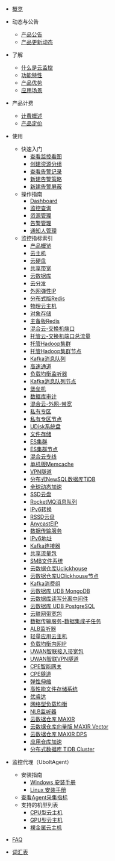 
* [概览](/cloudwatch/README.md)
* 动态与公告 

  * [产品公告](/cloudwatch/notice/announcement.md)
  * [产品更新动态](/cloudwatch/notice/Renewal.md)
* 了解   

  * [什么是云监控](/cloudwatch/introduction/intro.md)
  * [功能特性](/cloudwatch/introduction/function.md)
  * [产品优势](/cloudwatch/introduction/advantage.md)
  * [应用场景](/cloudwatch/introduction/use.md)
* 产品计费
    * [计费概述](/cloudwatch/introduction/billway.md)
    * [产品定价](/cloudwatch/introduction/snsbillservice.md)
* 使用

  * 快速入门
    * [查看监控看图](/cloudwatch/use/start/pictures.md)
    * [创建资源分组](/cloudwatch/use/start/groups.md)
    * [查看告警记录](/cloudwatch/use/start/records.md)
    * [新建告警策略](/cloudwatch/use/start/policy.md)
    * [新建告警屏蔽](/cloudwatch/use/start/shield.md)
  * 操作指南
    * [Dashboard](/cloudwatch/use/guide/dashboard.md)
    * [监控查询](/cloudwatch/use/guide/monitoring.md)
    * [资源管理](/cloudwatch/use/guide/resource.md)
    * [告警管理](/cloudwatch/use/guide/alarm.md)
    * [通知人管理](/cloudwatch/use/guide/notify.md)
  * 监控指标索引
    * [产品概览](/cloudwatch/metric/intro.md)
    * [云主机](/cloudwatch/metric/uhost.md)
    * [云硬盘](/cloudwatch/metric/udisk.md)
    * [共享带宽](/cloudwatch/metric/sharebandwidth.md)
    * [云数据库](/cloudwatch/metric/udb.md)
    * [云分发](/cloudwatch/metric/ucdn.md)
    * [外网弹性IP](/cloudwatch/metric/eip.md)
    * [分布式版Redis](/cloudwatch/metric/umem.md)
    * [物理云主机](/cloudwatch/metric/uphost.md)
    * [对象存储](/cloudwatch/metric/us3.md)
    * [主备版Redis](/cloudwatch/metric/uredis.md)
    * [混合云-交换机端口](/cloudwatch/metric/hybridcloudport.md)
    * [托管云-交换机端口总流量](/cloudwatch/metric/hybridcloudportsum.md)
    * [托管Hadoop集群](/cloudwatch/metric/uhadoop.md)
    * [托管Hadoop集群节点](/cloudwatch/metric/uhadoophost.md)
    * [Kafka消息队列](/cloudwatch/metric/ukafka.md)
    * [高速通道](/cloudwatch/metric/udpn.md)
    * [负载均衡监听器](/cloudwatch/metric/ulbvserver.md)
    * [Kafka消息队列节点](/cloudwatch/metric/ukafkahost.md)
    * [堡垒机](/cloudwatch/metric/uaudithost.md)
    * [数据库审计](/cloudwatch/metric/udbaudit.md)
    * [混合云-外网-带宽](/cloudwatch/metric/hybridcloudportsum2.md)
    * [私有专区](/cloudwatch/metric/udset.md)
    * [私有专区节点](/cloudwatch/metric/udsetuhost.md)
    * [UDisk系统盘](/cloudwatch/metric/udisksystem.md)
    * [文件存储](/cloudwatch/metric/ufs.md)
    * [ES集群](/cloudwatch/metric/ues.md)
    * [ES集群节点](/cloudwatch/metric/uesnode.md)
    * [混合云专线](/cloudwatch/metric/connect.md)
    * [单机版Memcache](/cloudwatch/metric/umemcache.md)
    * [VPN隧道](/cloudwatch/metric/vpntunnel.md)
    * [分布式NewSQL数据库TiDB](/cloudwatch/metric/tidb.md)
    * [全球动态加速](/cloudwatch/metric/pathx.md)
    * [SSD云盘](/cloudwatch/metric/udiskssd.md)
    * [RocketMQ消息队列](/cloudwatch/metric/urocketmq.md)
    * [IPv6转换](/cloudwatch/metric/nat64.md)
    * [RSSD云盘](/cloudwatch/metric/udiskrssd.md)
    * [AnycastEIP](/cloudwatch/metric/anycasteip.md)
    * [数据传输服务](/cloudwatch/metric/udts.md)
    * [IPv6地址](/cloudwatch/metric/ipv6address.md)
    * [Kafka连接器](/cloudwatch/metric/ukafkasinker.md)
    * [共享流量包](/cloudwatch/metric/utrafficpack.md)
    * [SMB文件系统](/cloudwatch/metric/ufssmb.md)
    * [云数据仓库Uclickhouse](/cloudwatch/metric/uclickhouse.md)
    * [云数据仓库UClickhouse节点](/cloudwatch/metric/uclickhousenode.md)
    * [Kafka消费组](/cloudwatch/metric/kafkagroup.md)
    * [云数据库 UDB MongoDB](/cloudwatch/metric/umongodbmember.md)
    * [云数据库读写分离中间件](/cloudwatch/metric/udbproxymember.md)
    * [云数据库 UDB PostgreSQL](/cloudwatch/metric/upgsql.md)
    * [云联网带宽包](/cloudwatch/metric/ugnbw.md)
    * [数据传输服务-数据集成子任务](/cloudwatch/metric/udtsdis.md)
    * [ALB监听器](/cloudwatch/metric/als.md)
    * [轻量应用云主机](/cloudwatch/metric/ulhost.md)
    * [负载均衡内网IP](/cloudwatch/metric/lbip.md)
    * [UWAN智联接入带宽包](/cloudwatch/metric/uwscbw.md)
    * [UWAN智联VPN隧道](/cloudwatch/metric/uwsctunnel.md)
    * [CPE智能网关](/cloudwatch/metric/uwcpe.md)
    * [CPE隧道](/cloudwatch/metric/uwcpetunnel.md)
    * [弹性伸缩](/cloudwatch/metric/uas.md)
    * [高性能文件存储系统](/cloudwatch/metric/upfs.md)
    * [优睿达](/cloudwatch/metric/ureach.md)
    * [网络型负载均衡](/cloudwatch/metric/nlb.md)
    * [NLB监听器](/cloudwatch/metric/nls.md)
    * [云数据仓库 MAXIR](/cloudwatch/metric/maxir.md)
    * [云数据仓库向量版 MAXIR Vector](/cloudwatch/metric/maxirvector.md)
    * [云数据仓库 MAXIR DPS](/cloudwatch/metric/maxirdps.md)
    * [应用仓库加速](/cloudwatch/metric/uaaa.md)
    * [分布式数据库 TiDB Cluster](/cloudwatch/metric/tidbcluster.md)
* 监控代理（UboltAgent）
  * 安装指南
    * [Windows 安装手册](/cloudwatch/ublotagent/UboltAgent_Windows_Installation_Guide.md)
    * [Linux 安装手册](/cloudwatch/ublotagent/UboltAgent_Linux_Installation_Guide.md)
  * [查看Agent采集指标](/cloudwatch/ublotagent/ublotagent_metric.md)
  * 支持的机型列表
    * [CPU型云主机](/cloudwatch/ublotagent/CPUHostImageList.md)
    * [GPU型云主机](/cloudwatch/ublotagent/GPUHostTypeList.md)
    * [裸金属云主机](/cloudwatch/ublotagent/GPUPHostTypeList.md)
* [FAQ](/cloudwatch/FAQ.md)
* [词汇表](/cloudwatch/_glossary.md)

